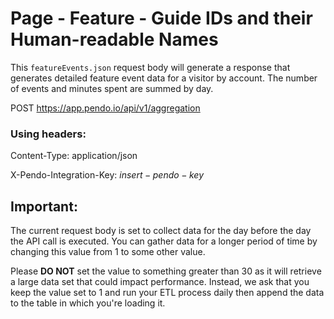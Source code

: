 # Page - Feature - Guide IDs and their Human-readable Names

This `featureEvents.json` request body will generate a response that generates detailed feature event data for a visitor by account.  The number of events and minutes spent are summed by day.

POST https://app.pendo.io/api/v1/aggregation

### Using headers:

Content-Type: application/json

X-Pendo-Integration-Key: $insert-pendo-key$

## Important:

The current request body is set to collect data for the day before the day the API call is executed.  You can gather data for a longer period of time by changing this value from 1 to some other value.

Please **DO NOT** set the value to something greater than 30 as it will retrieve a large data set that could impact performance.  Instead, we ask that you keep the value set to 1 and run your ETL process daily then append the data to the table in which you're loading it.
